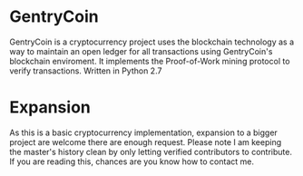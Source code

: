 # GentryCoin
GentryCoin is a cryptocurrency project uses the blockchain technology as a way to maintain 
an open ledger for all transactions using GentryCoin's blockchain enviroment. It implements
the Proof-of-Work mining protocol to verify transactions. Written in Python 2.7

# Expansion
As this is a basic cryptocurrency implementation, expansion to a bigger project are welcome 
there are enough request. Please note I am keeping the master's history clean by only letting 
verified contributors to contribute. If you are reading this, chances are you know how to 
contact me.
